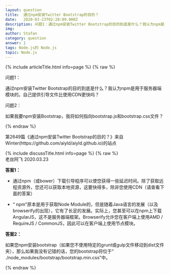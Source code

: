 ```yaml
---
layout: question
title:  通过npm安装Twitter Bootstrap的目的？
date:   2020-03-23T02:28:09.000Z
description: 问题1：通过npm安装Twitter Bootstrap的目的到底是什么？我认为npm是用于服务器端模块的。自己提供引导文件比使用CDN更快吗？问...
img: 
author: Stafan
category: question
answer: 1
tags: Node.js的 Node.js
topic: Node.js
---
```

<div class="article-root">
  <div class="article">
    {% include articleTitle.html info=page %}
    {% raw %}
    <div class="article-content"><p><font style="vertical-align: inherit;"><font style="vertical-align: inherit;">问题1：</font></font></p>

<p><font style="vertical-align: inherit;"><font style="vertical-align: inherit;">通过npm安装Twitter Bootstrap的目的到底是什么？</font><font style="vertical-align: inherit;">我认为npm是用于服务器端模块的。</font><font style="vertical-align: inherit;">自己提供引导文件比使用CDN更快吗？</font></font></p>

<p><font style="vertical-align: inherit;"><font style="vertical-align: inherit;">问题2：</font></font></p>

<p><font style="vertical-align: inherit;"><font style="vertical-align: inherit;">如果我要npm安装Bootstrap，我将如何指向bootstrap.js和bootstrap.css文件？</font></font></p></div>
    {% endraw %}
  </div>
  <p class="winter_mark">第2649篇《通过npm安装Twitter Bootstrap的目的？》来自Winter(https://github.com/aiyld/aiyld.github.io)的站点</p>
  <div class="discuss-wrapper">
    {% include discussTitle.html info=page %}
    {% raw %}
    <div class="discuss-item">
        <div class="discuss-parent">
          <div class="discuss-meta">
            <span class="discuss-user">老丝阿飞</span>
            <span class="discuss-time">2020.03.23</span>
          </div>
          <div class="discuss-comment"><p><strong><font style="vertical-align: inherit;"><font style="vertical-align: inherit;">答案1：</font></font></strong></p>

<ul>
<li><p><font style="vertical-align: inherit;"><font style="vertical-align: inherit;">通过npm（或bower）下载引导程序可以使您获得一些延迟时间。</font><font style="vertical-align: inherit;">除了获取远程资源外，您还可以获取本地资源，这要快得多，除非您使用CDN（请查看下面的答案）</font></font></p></li>
<li><p><font style="vertical-align: inherit;"><font style="vertical-align: inherit;">“ npm”原本是用于获取Node Module的，但是随着Java语言的发展（以及browserify的出现），它有了长足的发展。</font><font style="vertical-align: inherit;">实际上，您甚至可以在npm上下载AngularJS，这不是服务器端框架。</font><font style="vertical-align: inherit;">Browserify允许您在客户端上使用AMD / RequireJS / CommonJS，因此可以在客户端上使用节点模块。</font></font></p></li>
</ul>

<p><strong><font style="vertical-align: inherit;"><font style="vertical-align: inherit;">答案2：</font></font></strong></p>

<p><font style="vertical-align: inherit;"><font style="vertical-align: inherit;">如果您npm安装bootstrap（如果您不使用特定的grunt或gulp文件移动到dist文件夹），那么如果我没有记错的话，您的bootstrap将位于“ ./node_modules/bootstrap/bootstrap.min.css”中。</font></font></p></div>
        </div></div>
    {% endraw %}
  </div>
<div>
